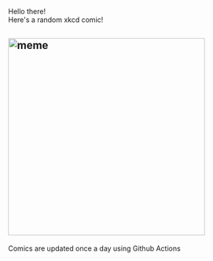 Hello there! <br>Here's a random xkcd comic!<br>
## <img src="https://imgs.xkcd.com/comics/digital_data.png" alt="meme" width="400"/><br>
Comics are updated once a day using Github Actions